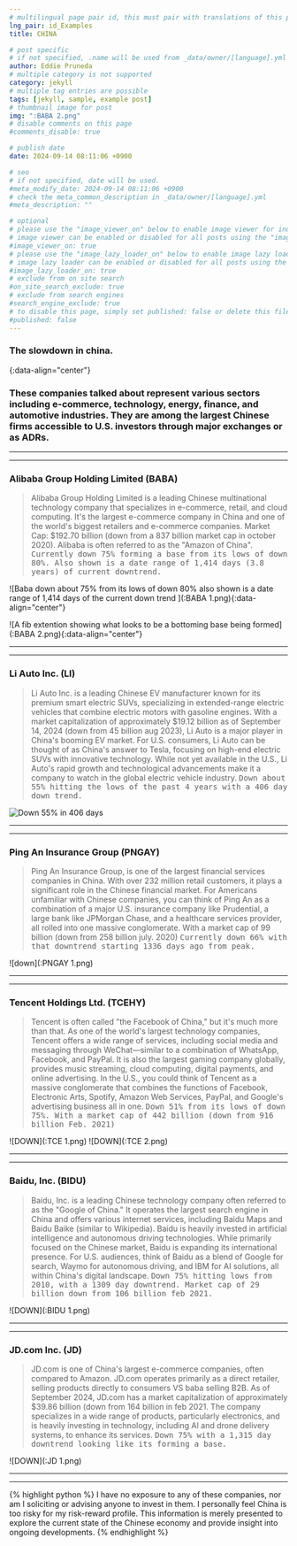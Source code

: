```yaml
---
# multilingual page pair id, this must pair with translations of this page. (This name must be unique)
lng_pair: id_Examples
title: CHINA

# post specific
# if not specified, .name will be used from _data/owner/[language].yml
author: Eddie Pruneda
# multiple category is not supported
category: jekyll
# multiple tag entries are possible
tags: [jekyll, sample, example post]
# thumbnail image for post
img: ":BABA 2.png"
# disable comments on this page
#comments_disable: true

# publish date
date: 2024-09-14 08:11:06 +0900

# seo
# if not specified, date will be used.
#meta_modify_date: 2024-09-14 08:11:06 +0900
# check the meta_common_description in _data/owner/[language].yml
#meta_description: ""

# optional
# please use the "image_viewer_on" below to enable image viewer for individual pages or posts (_posts/ or [language]/_posts folders).
# image viewer can be enabled or disabled for all posts using the "image_viewer_posts: true" setting in _data/conf/main.yml.
#image_viewer_on: true
# please use the "image_lazy_loader_on" below to enable image lazy loader for individual pages or posts (_posts/ or [language]/_posts folders).
# image lazy loader can be enabled or disabled for all posts using the "image_lazy_loader_posts: true" setting in _data/conf/main.yml.
#image_lazy_loader_on: true
# exclude from on site search
#on_site_search_exclude: true
# exclude from search engines
#search_engine_exclude: true
# to disable this page, simply set published: false or delete this file
#published: false
---
```


<!-- outline-start -->

### The slowdown in china.
{:data-align="center"}
<!-- outline-end -->


### These companies talked about represent various sectors including e-commerce, technology, energy, finance, and automotive industries. They are among the largest Chinese firms accessible to U.S. investors through major exchanges or as ADRs. 


***
***

### Alibaba Group Holding Limited (BABA)
>Alibaba Group Holding Limited is a leading Chinese multinational technology company that specializes in e-commerce, retail, and cloud computing. It's the largest e-commerce company in China and one of the world's biggest retailers and e-commerce companies. Market Cap: $192.70 billion (down from a 837 billion market cap in october 2020). Alibaba is often referred to as the "Amazon of China".  <kbd>Currently down 75% forming a base from its lows of down 80%. Also shown is a date range of 1,414 days (3.8 years) of current downtrend.</kbd> 
>

![Baba down about 75% from its lows of down 80% also shown is a date range of 1,414 days of the current down trend ](:BABA 1.png){:data-align="center"}

![A fib extention showing what looks to be a bottoming base being formed](:BABA 2.png){:data-align="center"}

***
***

### Li Auto Inc. (LI)
>Li Auto Inc. is a leading Chinese EV manufacturer known for its premium smart electric SUVs, specializing in extended-range electric vehicles that combine electric motors with gasoline engines. With a market capitalization of approximately $19.12 billion as of September 14, 2024 (down from 45 billion aug 2023), Li Auto is a major player in China's booming EV market. For U.S. consumers, Li Auto can be thought of as China's answer to Tesla, focusing on high-end electric SUVs with innovative technology. While not yet available in the U.S., Li Auto's rapid growth and technological advancements make it a company to watch in the global electric vehicle industry.  <kbd>Down about 55% hitting the lows of the past 4 years with a 406 day down trend.</kbd>
>

![Down 55% in 406 days](:LI.png)

***
***

### Ping An Insurance Group (PNGAY)
>Ping An Insurance Group, is one of the largest financial services companies in China. With over 232 million retail customers, it plays a significant role in the Chinese financial market. For Americans unfamiliar with Chinese companies, you can think of Ping An as a combination of a major U.S. insurance company like Prudential, a large bank like JPMorgan Chase, and a healthcare services provider, all rolled into one massive conglomerate. With a market cap of 99 billion (down from 258 billion july. 2020)  <kbd>Currently down 66% with that downtrend starting 1336 days ago from peak.</kbd>
>

![down](:PNGAY 1.png)

***
***

### Tencent Holdings Ltd. (TCEHY)
>Tencent is often called "the Facebook of China," but it's much more than that. As one of the world's largest technology companies, Tencent offers a wide range of services, including social media and messaging through WeChat—similar to a combination of WhatsApp, Facebook, and PayPal. It is also the largest gaming company globally, provides music streaming, cloud computing, digital payments, and online advertising. In the U.S., you could think of Tencent as a massive conglomerate that combines the functions of Facebook, Electronic Arts, Spotify, Amazon Web Services, PayPal, and Google's advertising business all in one.  <kbd>Down 51% from its lows of down 75%. With a market cap of 442 billion (down from 916 billion Feb. 2021)</kbd>
>

![DOWN](:TCE 1.png)
![DOWN](:TCE 2.png)

***
***

### Baidu, Inc. (BIDU)
>Baidu, Inc. is a leading Chinese technology company often referred to as the "Google of China." It operates the largest search engine in China and offers various internet services, including Baidu Maps and Baidu Baike (similar to Wikipedia). Baidu is heavily invested in artificial intelligence and autonomous driving technologies. While primarily focused on the Chinese market, Baidu is expanding its international presence. For U.S. audiences, think of Baidu as a blend of Google for search, Waymo for autonomous driving, and IBM for AI solutions, all within China's digital landscape.  <kbd>Down 75% hitting lows from 2010, with a 1309 day downtrend. Market cap of 29 billion down from 106 billion feb 2021.</kbd>
>

![DOWN](:BIDU 1.png)

***
***

### JD.com Inc. (JD)
>JD.com is one of China's largest e-commerce companies, often compared to Amazon. JD.com operates primarily as a direct retailer, selling products directly to consumers VS baba selling B2B. As of September 2024, JD.com has a market capitalization of approximately $39.86 billion (down from 164 billion in feb 2021. The company specializes in a wide range of products, particularly electronics, and is heavily investing in technology, including AI and drone delivery systems, to enhance its services. <kbd>Down 75% with a 1,315 day downtrend looking like its forming a base.</kbd>
>
![DOWN](:JD 1.png)

***
***

{% highlight python %}
I have no exposure to any of these companies, nor am I soliciting or advising anyone  to invest in them. I personally feel China is too risky for my risk-reward profile.    This information is merely presented to explore the current state of the Chinese        economy and provide insight into ongoing developments.
{% endhighlight %}
